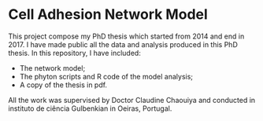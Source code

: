 # Cell Adhesion Network Model
This project compose my PhD thesis which started from 2014 and end in 2017.
I have made public all the data and analysis produced in this PhD thesis. 
In this repository, I have included: 
  * The network model;  
  * The phyton scripts and R code of the model analysis; 
  * A copy of the thesis in pdf.   

All the work was supervised by Doctor Claudine Chaouiya and conducted in instituto de ciência Gulbenkian in Oeiras, Portugal. 
